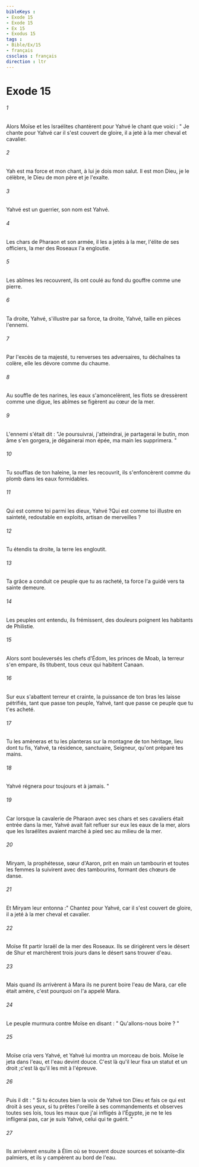 ```yaml
---
bibleKeys : 
- Exode 15
- Exode 15
- Ex 15
- Exodus 15
tags : 
- Bible/Ex/15
- français
cssclass : français
direction : ltr
---
```


# Exode 15

###### 1
Alors Moïse et les Israélites chantèrent pour Yahvé le chant que voici : " Je chante pour Yahvé car il s'est couvert de gloire, il a jeté à la mer cheval et cavalier. 
###### 2
Yah est ma force et mon chant, à lui je dois mon salut. Il est mon Dieu, je le célèbre, le Dieu de mon père et je l'exalte. 
###### 3
Yahvé est un guerrier, son nom est Yahvé. 
###### 4
Les chars de Pharaon et son armée, il les a jetés à la mer, l'élite de ses officiers, la mer des Roseaux l'a engloutie. 
###### 5
Les abîmes les recouvrent, ils ont coulé au fond du gouffre comme une pierre. 
###### 6
Ta droite, Yahvé, s'illustre par sa force, ta droite, Yahvé, taille en pièces l'ennemi. 
###### 7
Par l'excès de ta majesté, tu renverses tes adversaires, tu déchaînes ta colère, elle les dévore comme du chaume. 
###### 8
Au souffle de tes narines, les eaux s'amoncelèrent, les flots se dressèrent comme une digue, les abîmes se figèrent au cœur de la mer. 
###### 9
L'ennemi s'était dit : "Je poursuivrai, j'atteindrai, je partagerai le butin, mon âme s'en gorgera, je dégainerai mon épée, ma main les supprimera. "
###### 10
Tu soufflas de ton haleine, la mer les recouvrit, ils s'enfoncèrent comme du plomb dans les eaux formidables. 
###### 11
Qui est comme toi parmi les dieux, Yahvé ?Qui est comme toi illustre en sainteté, redoutable en exploits, artisan de merveilles ?
###### 12
Tu étendis ta droite, la terre les engloutit. 
###### 13
Ta grâce a conduit ce peuple que tu as racheté, ta force l'a guidé vers ta sainte demeure. 
###### 14
Les peuples ont entendu, ils frémissent, des douleurs poignent les habitants de Philistie. 
###### 15
Alors sont bouleversés les chefs d'Édom, les princes de Moab, la terreur s'en empare, ils titubent, tous ceux qui habitent Canaan. 
###### 16
Sur eux s'abattent terreur et crainte, la puissance de ton bras les laisse pétrifiés, tant que passe ton peuple, Yahvé, tant que passe ce peuple que tu t'es acheté. 
###### 17
Tu les amèneras et tu les planteras sur la montagne de ton héritage, lieu dont tu fis, Yahvé, ta résidence, sanctuaire, Seigneur, qu'ont préparé tes mains. 
###### 18
Yahvé régnera pour toujours et à jamais. "
###### 19
Car lorsque la cavalerie de Pharaon avec ses chars et ses cavaliers était entrée dans la mer, Yahvé avait fait refluer sur eux les eaux de la mer, alors que les Israélites avaient marché à pied sec au milieu de la mer. 
###### 20
Miryam, la prophétesse, sœur d'Aaron, prit en main un tambourin et toutes les femmes la suivirent avec des tambourins, formant des chœurs de danse. 
###### 21
Et Miryam leur entonna :" Chantez pour Yahvé, car il s'est couvert de gloire, il a jeté à la mer cheval et cavalier. 
###### 22
Moïse fit partir Israël de la mer des Roseaux. Ils se dirigèrent vers le désert de Shur et marchèrent trois jours dans le désert sans trouver d'eau. 
###### 23
Mais quand ils arrivèrent à Mara ils ne purent boire l'eau de Mara, car elle était amère, c'est pourquoi on l'a appelé Mara. 
###### 24
Le peuple murmura contre Moïse en disant : " Qu'allons-nous boire ? " 
###### 25
Moïse cria vers Yahvé, et Yahvé lui montra un morceau de bois. Moïse le jeta dans l'eau, et l'eau devint douce. C'est là qu'il leur fixa un statut et un droit ;c'est là qu'il les mit à l'épreuve. 
###### 26
Puis il dit : " Si tu écoutes bien la voix de Yahvé ton Dieu et fais ce qui est droit à ses yeux, si tu prêtes l'oreille à ses commandements et observes toutes ses lois, tous les maux que j'ai infligés à l'Égypte, je ne te les infligerai pas, car je suis Yahvé, celui qui te guérit. "
###### 27
Ils arrivèrent ensuite à Élim où se trouvent douze sources et soixante-dix palmiers, et ils y campèrent au bord de l'eau. 
